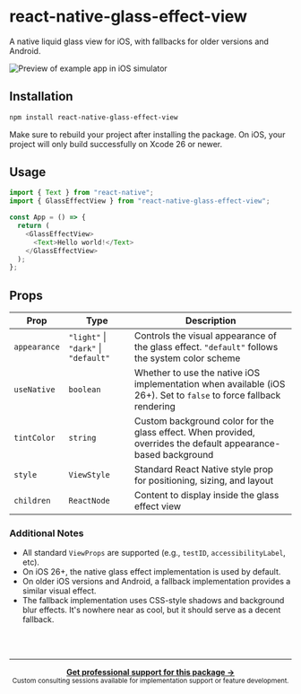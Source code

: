 # react-native-glass-effect-view

A native liquid glass view for iOS, with fallbacks for older versions and Android.

![Preview of example app in iOS simulator](./.github/image.png)

## Installation

```sh
npm install react-native-glass-effect-view
```

Make sure to rebuild your project after installing the package. On iOS, your project will
only build successfully on Xcode 26 or newer.

## Usage

```js
import { Text } from "react-native";
import { GlassEffectView } from "react-native-glass-effect-view";

const App = () => {
  return (
    <GlassEffectView>
      <Text>Hello world!</Text>
    </GlassEffectView>
  );
};
```

## Props

| Prop            | Type                                 | Description                                                                                                       |
| --------------- | ------------------------------------ | ----------------------------------------------------------------------------------------------------------------- |
| `appearance`    | `"light"` \| `"dark"` \| `"default"` | Controls the visual appearance of the glass effect. `"default"` follows the system color scheme                   |
| `useNative`     | `boolean`                            | Whether to use the native iOS implementation when available (iOS 26+). Set to `false` to force fallback rendering |
| `tintColor`     | `string`                             | Custom background color for the glass effect. When provided, overrides the default appearance-based background    |
| `style`         | `ViewStyle`                          | Standard React Native style prop for positioning, sizing, and layout                                              |
| `children`      | `ReactNode`                          | Content to display inside the glass effect view                                                                   |

### Additional Notes

- All standard `ViewProps` are supported (e.g., `testID`, `accessibilityLabel`, etc).
- On iOS 26+, the native glass effect implementation is used by default.
- On older iOS versions and Android, a fallback implementation provides a similar visual effect.
- The fallback implementation uses CSS-style shadows and background blur effects. It's nowhere near as cool, but it should serve as a decent fallback.

<br /><br />

---

<div align="center">
	<b>
		<a href="https://schof.co/consulting/?utm_source=react-native-glass-effect-view">Get professional support for this package →</a>
	</b>
	<br>
	<sub>
		Custom consulting sessions available for implementation support or feature development.
	</sub>
</div>
